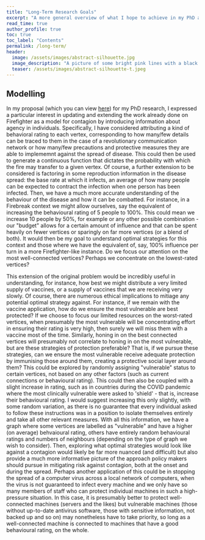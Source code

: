 ```yaml
---
title: "Long-Term Research Goals"
excerpt: "A more general overview of what I hope to achieve in my PhD and why it's exciting!"
read_time: true
author_profile: true
toc: true
toc_label: "Contents"
permalink: /long-term/
header:
  image: /assets/images/abstract-silhouette.jpg
  image_description: "A picture of some bright pink lines with a black silhouette in the centre"
  teaser: /assets/images/abstract-silhouette-t.jpeg
---
```


## Modelling
In my proposal (which you can view [here](https://github.com/ethankelly/research/tree/main/proposal)) for my PhD research, I expressed a particular interest in updating and extending the work already done on Firefighter as a model for contagion by introducing information about agency in individuals. Specifically, I have considered attributing a kind of behavioral rating to each vertex, corresponding to how many/few details can be traced to them in the case of a revolutionary communication network or how many/few precautions and protective measures they are able to implememnt against the spread of disease. This could then be used to generate a continuous function that dictates the probability with which the fire may transfer to a given vertex. Of course, a further extension to be considered is factoring in some reproduction information in the disease spread: the base rate at which it infects, an average of how many people can be expected to contract the infection when one person has been infected. Then, we have a much more accurate understanding of the behaviour of the disease and how it can be combatted. For instance, in a Firebreak context we might allow ourselves, say the equivalent of increasing the behavioural rating of 5 people to 100%. This could mean we increase 10 people by 50%, for example or any other possible combination - our "budget" allows for a certain amount of influence and that can be spent heavily on fewer vertices or sparingly on far more vertices (or a blend of both). It would then be my goal to understand optimal strategies for this context and those where we have the equivalent of, say, 100% influence per turn in a more Firefighter-like instance. Do we focus our attention on the most well-connected vertices? Perhaps we concentrate on the lowest-rated vertices?

This extension of the original problem would be incredibly useful in understanding, for instance, how best we might distribute a very limited supply of vaccines, or a supply of vaccines that we are receiving very slowly. Of course, there are numerous ethical implications to mitiage any potential optimal strategy against. For instance, if we remain with the vaccine application, how do we ensure the most vulnerable are best protected? If we choose to focus our limited resources on the worst-rated vertices, when presumably the most vulnerable will be concentrating effort in ensuring their rating is very high, then surely we will miss them with a vaccine most of the time. Similarly, honing in on the best connected vertices will presumably not correlate to honing in on the most vulnerable, but are these strategies of protection preferable? That is, if we pursue these strategies, can we ensure the most vulnerable receive adequate protection by immunising those around them, creating a protective social layer around them? This could be explored by randomly assigning "vulnerable" status to certain vertices, not based on any other factors (such as current connections or behavioural rating). This could then also be coupled with a slight increase in rating, such as in countries during the COVID pandemic where the most clinically vulnerable were asked to 'shield' - that is, increase their behavioural rating. I would suggest increasing this only slightly, with some random variation, as there is no guarantee that every individual asked to follow these instructions was in a position to isolate themselves entirely and take all other relevant measures. With all this information, we have a graph where some vertices are labelled as "vulnerable" and have a higher (on average) behvaioural rating, others have entirely random behavioural ratings and numbers of neighbours (depending on the type of graph we wish to consider). Then, exploring what optimal strategies would look like against a contagion would likely be far more nuanced (and difficult) but also provide a much more informative picture of the approach policy makers should pursue in mitigating risk against contagion, both at the onset and during the spread. Perhaps another application of this could be in stopping the spread of a computer virus across a local network of computers, when the virus is not guaranteed to infect every machine and we only have so many members of staff who can protect individual machines in such a high-pressure situation. In this case, it is presumably better to protect well-connected machines (servers and the likes) but vulnerable machines (those without up-to-date antivirus software, those with sensitive information, not backed up and so on) may nonetheless have to take priority, so long as a well-connected machine is connected to machines that have a good behavioural rating, on the whole.
